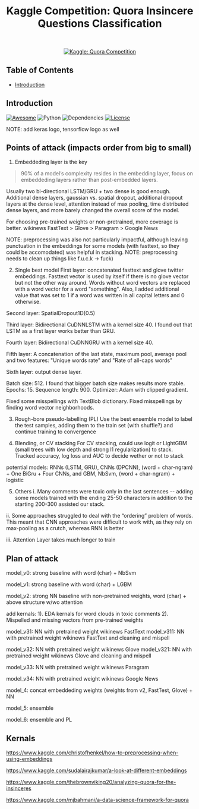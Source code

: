 <h1 align="center"> Kaggle Competition: Quora Insincere Questions Classification </h1> <br>
<p align="center">
  <a href="https://www.kaggle.com/c/quora-insincere-questions-classification">
    <img alt="Kaggle: Quora Competition" title="Kaggle: Quora Competition" src="http://www.chiranjeevivegi.com/Toxic-Comment-Challenge/img_gh/word_cloud.png">
  </a>
</p>

<!-- START doctoc generated TOC please keep comment here to allow auto update -->
<!-- DON'T EDIT THIS SECTION, INSTEAD RE-RUN doctoc TO UPDATE -->

## Table of Contents
- [Introduction](#introduction)

<!-- END doctoc generated TOC please keep comment here to allow auto update -->

## Introduction
[![Awesome](https://cdn.rawgit.com/sindresorhus/awesome/d7305f38d29fed78fa85652e3a63e154dd8e8829/media/badge.svg)](https://github.com/KevinLiao159/Quora)
![Python](https://img.shields.io/badge/python-v3.6+-blue.svg)
![Dependencies](https://img.shields.io/badge/dependencies-up%20to%20date-brightgreen.svg)
[![License](https://img.shields.io/badge/license-MIT-blue.svg)](https://opensource.org/licenses/MIT)


NOTE: add keras logo, tensorflow logo as well


## Points of attack (impacts order from big to small)
1. Embeddeding layer is the key
>90% of a model’s complexity resides in the embedding layer, focus on embeddeding layers rather than post-embedded layers. 

Usually two bi-directional LSTM/GRU + two dense is good enough. Additional dense layers, gaussian vs. spatial dropout, additional dropout layers at the dense level, attention instead of max pooling, time distributed dense layers, and more barely changed the overall score of the model.

For choosing pre-trained weights or non-pretrained, more coverage is better.
wikinews FastText > Glove > Paragram > Google News


NOTE: preprocessing was also not particularly impactful, although leaving punctuation in the embeddings for some models (with fasttext, so they could be accomodated) was helpful in stacking.
NOTE: preprocessing needs to clean up things like f.u.c.k -> fuck)

2. Single best model
First layer: concatenated fasttext and glove twitter embeddings. Fasttext vector is used by itself if there is no glove vector but not the other way around. Words without word vectors are replaced with a word vector for a word "something". Also, I added additional value that was set to 1 if a word was written in all capital letters and 0 otherwise.

Second layer: SpatialDropout1D(0.5)

Third layer: Bidirectional CuDNNLSTM with a kernel size 40. I found out that LSTM as a first layer works better than GRU.

Fourth layer: Bidirectional CuDNNGRU with a kernel size 40.

Fifth layer: A concatenation of the last state, maximum pool, average pool and two features: "Unique words rate" and "Rate of all-caps words"

Sixth layer: output dense layer.

Batch size: 512. I found that bigger batch size makes results more stable.
Epochs: 15.
Sequence length: 900.
Optimizer: Adam with clipped gradient.

Fixed some misspellings with TextBlob dictionary.
Fixed misspellings by finding word vector neighborhoods.

3. Rough-bore pseudo-labelling (PL)
Use the best ensemble model to label the test samples, adding them to the train set (with shuffle?) and continue training to convergence

4. Blending, or CV stacking
For CV stacking, could use logit or LightGBM (small trees with low depth and strong l1 regularization) to stack. Tracked accuracy, log loss and AUC to decide wether or not to stack

potential models: RNNs (LSTM, GRU), CNNs (DPCNN), (word + char-ngram) + One BiGru + Four CNNs, and GBM, NbSvm, (word + char-ngram) + logistic

5. Others
  i. Many comments were toxic only in the last sentences -- adding some models trained with the ending 25-50 characters in addition to the starting 200-300 assisted our stack.
  
  ii. Some approaches struggled to deal with the “ordering” problem of words. This meant that CNN approaches were difficult to work with, as they rely on max-pooling as a crutch, whereas RNN is better

  iii. Attention Layer takes much longer to train



## Plan of attack

model_v0: strong baseline with word (char) + NbSvm

model_v1: strong baseline with word (char) + LGBM

model_v2: strong NN baseline with non-pretrained weights, word (char) + above structure w/wo attention

add kernals:
  1). EDA kernals for word clouds in toxic comments
  2). Mispelled and missing vectors from pre-trained weights

model_v31: NN with pretrained weight wikinews FastText
model_v311: NN with pretrained weight wikinews FastText and cleaning and mispell

model_v32: NN with pretrained weight wikinews Glove
model_v321: NN with pretrained weight wikinews Glove and cleaning and mispell

model_v33: NN with pretrained weight wikinews Paragram

model_v34: NN with pretrained weight wikinews Google News

model_4: concat embeddeding weights (weights from v2, FastTest, Glove) + NN

model_5: ensemble

model_6: ensemble and PL



## Kernals
https://www.kaggle.com/christofhenkel/how-to-preprocessing-when-using-embeddings

https://www.kaggle.com/sudalairajkumar/a-look-at-different-embeddings

https://www.kaggle.com/thebrownviking20/analyzing-quora-for-the-insinceres

https://www.kaggle.com/mjbahmani/a-data-science-framework-for-quora
